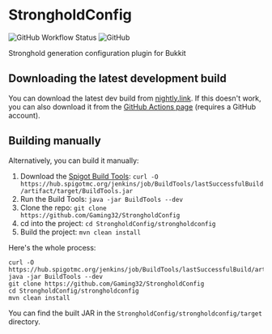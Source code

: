 # StrongholdConfig

![GitHub Workflow Status](https://img.shields.io/github/workflow/status/Gaming32/StrongholdConfig/maven) ![GitHub](https://img.shields.io/github/license/Gaming32/StrongholdConfig)

Stronghold generation configuration plugin for Bukkit

## Downloading the latest development build

You can download the latest dev build from [nightly.link](https://nightly.link/Gaming32/StrongholdConfig/workflows/maven/main). If this doesn't work, you can also download it from the [GitHub Actions page](https://github.com/Gaming32/StrongholdConfig/actions) (requires a GitHub account). 

## Building manually

Alternatively, you can build it manually:
1. Download the [Spigot Build Tools](https://www.spigotmc.org/wiki/buildtools/): `curl -O https://hub.spigotmc.org/jenkins/job/BuildTools/lastSuccessfulBuild/artifact/target/BuildTools.jar`
2. Run the Build Tools: `java -jar BuildTools --dev`
3. Clone the repo: `git clone https://github.com/Gaming32/StrongholdConfig`
4. cd into the project: `cd StrongholdConfig/strongholdconfig`
5. Build the project: `mvn clean install`

Here's the whole process:
```shell
curl -O https://hub.spigotmc.org/jenkins/job/BuildTools/lastSuccessfulBuild/artifact/target/BuildTools.jar
java -jar BuildTools --dev
git clone https://github.com/Gaming32/StrongholdConfig
cd StrongholdConfig/strongholdconfig
mvn clean install
```

You can find the built JAR in the `StrongholdConfig/strongholdconfig/target` directory. 
